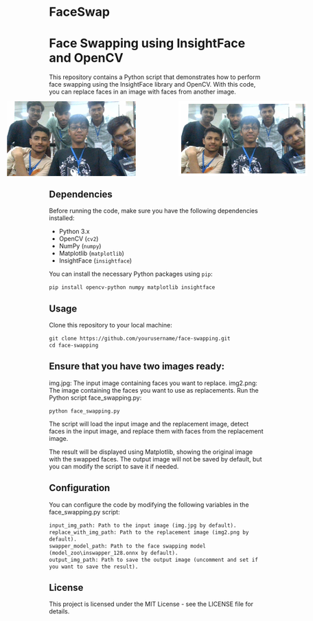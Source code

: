 # FaceSwap
# Face Swapping using InsightFace and OpenCV

This repository contains a Python script that demonstrates how to perform face swapping using the InsightFace library and OpenCV. With this code, you can replace faces in an image with faces from another image.


<!-- <div style="display: flex; justify-content: center;">
  <div style="margin-right: 10px;">
    <img src="https://github.com/warriorwizard/FaceSwap/blob/main/img.jpg" alt="Image 1" width="300" />
    <p>Original Image</p>
  </div>
  <div>
    <img src="https://github.com/warriorwizard/FaceSwap/blob/main/output.png" alt="Image 2" width="300" />
    <p>Altered Image</p>
  </div>
</div> -->

<div style="display: flex; justify-content: center;">
  <img src="https://github.com/warriorwizard/FaceSwap/blob/main/img.jpg" alt="Original Image" width="300" style="margin-right: 100px;" />
  <!-- <p>Original Image</p> -->
  <img src="https://github.com/warriorwizard/FaceSwap/blob/main/output.png" alt="Altered Image" width="300" />
  <!-- <p>Altered Image</p> -->
</div>



## Dependencies

Before running the code, make sure you have the following dependencies installed:

- Python 3.x
- OpenCV (`cv2`)
- NumPy (`numpy`)
- Matplotlib (`matplotlib`)
- InsightFace (`insightface`)

You can install the necessary Python packages using `pip`:

```
pip install opencv-python numpy matplotlib insightface
```

## Usage
Clone this repository to your local machine:

```
git clone https://github.com/yourusername/face-swapping.git
cd face-swapping
```

## Ensure that you have two images ready:

img.jpg: The input image containing faces you want to replace.
img2.png: The image containing the faces you want to use as replacements.
Run the Python script face_swapping.py:


```
python face_swapping.py
```
The script will load the input image and the replacement image, detect faces in the input image, and replace them with faces from the replacement image.

The result will be displayed using Matplotlib, showing the original image with the swapped faces. The output image will not be saved by default, but you can modify the script to save it if needed.

## Configuration
You can configure the code by modifying the following variables in the face_swapping.py script:

```
input_img_path: Path to the input image (img.jpg by default).
replace_with_img_path: Path to the replacement image (img2.png by default).
swapper_model_path: Path to the face swapping model (model_zoo\inswapper_128.onnx by default).
output_img_path: Path to save the output image (uncomment and set if you want to save the result).
```

## License
This project is licensed under the MIT License - see the LICENSE file for details.
